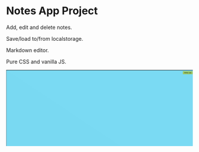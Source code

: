 # Notes App Project

Add, edit and delete notes.

Save/load to/from localstorage.

Markdown editor.

Pure CSS and vanilla JS.

![notes-app](notes-app.gif)